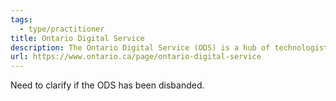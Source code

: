 ```yaml
---
tags:
  - type/practitioner
title: Ontario Digital Service
description: The Ontario Digital Service (ODS) is a hub of technologists, designers and digital government experts who deliver user-centred products and digital policies using agile processes and data-driven methods.
url: https://www.ontario.ca/page/ontario-digital-service
---
```


Need to clarify if the ODS has been disbanded.